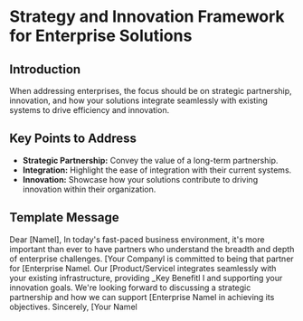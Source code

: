 # Strategy and Innovation Framework for Enterprise Solutions
## Introduction
When addressing enterprises, the focus should be on strategic partnership, innovation, and how your solutions integrate seamlessly with existing systems to drive efficiency and innovation.
## Key Points to Address
- **Strategic Partnership:** Convey the value of a long-term partnership.
- **Integration:** Highlight the ease of integration with their current systems.
- **Innovation:** Showcase how your solutions contribute to driving innovation within their organization.
## Template Message
Dear [Namel],
In today's fast-paced business environment, it's more important than ever to have partners who understand the breadth and depth of enterprise challenges. [Your Companyl is committed to being that partner for [Enterprise Namel.
Our [Product/Servicel integrates seamlessly with your existing infrastructure, providing
_Key Benefitl
I and supporting your innovation
goals.
We're looking forward to discussing a strategic partnership and how we can support [Enterprise Namel in achieving its objectives.
Sincerely, 
[Your Namel